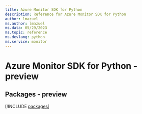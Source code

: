 ```yaml
---
title: Azure Monitor SDK for Python
description: Reference for Azure Monitor SDK for Python
author: lmazuel
ms.author: lmazuel
ms.data: 05/29/2023
ms.topic: reference
ms.devlang: python
ms.service: monitor
---
```

# Azure Monitor SDK for Python - preview
## Packages - preview
[!INCLUDE [packages](monitor-index.md)]